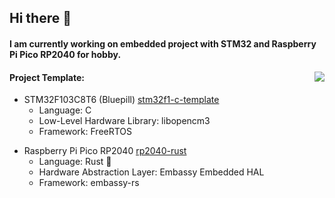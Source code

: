 ## Hi there 👋
#### I am currently working on embedded project with STM32 and Raspberry Pi Pico RP2040 for hobby. 

<img src="https://github-readme-stats.vercel.app/api/top-langs/?username=tutla53&layout=compact&theme=github_dark&hide=Makefile,CMake,RPC&size_weight=0.5&count_weight=0.5" align="right"/>

#### Project Template:
- STM32F103C8T6 (Bluepill) [stm32f1-c-template](https://github.com/tutla53/stm32f1-c-template)
  - Language: C
  - Low-Level Hardware Library: libopencm3
  - Framework: FreeRTOS
    
* Raspberry Pi Pico RP2040 [rp2040-rust](https://github.com/tutla53/rp2040-rust)
  - Language: Rust 🦀
  - Hardware Abstraction Layer: Embassy Embedded HAL
  - Framework: embassy-rs

<!--
**tutla53/tutla53** is a ✨ _special_ ✨ repository because its `README.md` (this file) appears on your GitHub profile.

Here are some ideas to get you started:

- 🔭 I’m currently working on ...
- 🌱 I’m currently learning ...
- 👯 I’m looking to collaborate on ...
- 🤔 I’m looking for help with ...
- 💬 Ask me about ...
- 📫 How to reach me: ...
- 😄 Pronouns: ...
- ⚡ Fun fact: ...
-->
